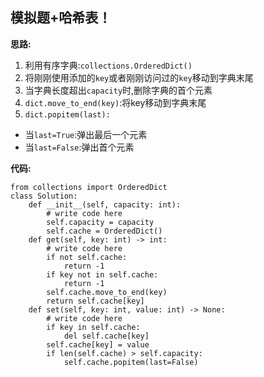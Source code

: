 ## 模拟题+哈希表！

**思路:**
1. 利用有序字典:`collections.OrderedDict()`
2. 将刚刚使用添加的`key`或者刚刚访问过的`key`移动到字典末尾
3. 当字典长度超出`capacity`时,删除字典的首个元素
4. `dict.move_to_end(key)`:将key移动到字典末尾
5. `dict.popitem(last):`
* 当`last=True`:弹出最后一个元素
* 当`last=False`:弹出首个元素

**代码:**
```
from collections import OrderedDict
class Solution:
    def __init__(self, capacity: int):
        # write code here
        self.capacity = capacity
        self.cache = OrderedDict()
    def get(self, key: int) -> int:
        # write code here
        if not self.cache:
            return -1
        if key not in self.cache:
            return -1
        self.cache.move_to_end(key)
        return self.cache[key]
    def set(self, key: int, value: int) -> None:
        # write code here
        if key in self.cache:
            del self.cache[key]
        self.cache[key] = value
        if len(self.cache) > self.capacity:
            self.cache.popitem(last=False)
```